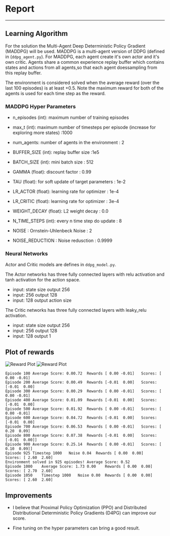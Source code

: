 # Report
---

## Learning Algorithm

For the solution the Multi-Agent Deep Deterministic Policy Gradient (MADDPG) will be used. MADDPG is a multi-agent version of DDPG (defined in (`ddpg_agent.py`). 
For MADDPG, each agent create it's own actor and it's own critic. Agents share a common experience replay buffer which contains  states and actions from all agents,so that  each agent doessampling from this replay buffer. 

The  environment is considered solved when the average reward (over the last 100 episodes) is at least +0.5. Note the maximum reward for both of the agents is used for each time step as the reward. 
### MADDPG Hyper Parameters
- n_episodes (int): maximum number of training episodes
- max_t (int): maximum number of timesteps per episode (increase for exploring more states) :1000
- num_agents: number of agents in the environment : 2

- BUFFER_SIZE (int): replay buffer size :1e5
- BATCH_SIZE (int): mini batch size : 512
- GAMMA (float): discount factor : 0.99 
- TAU (float): for soft update of target parameters : 1e-2 
- LR_ACTOR (float): learning rate for optimizer : 1e-4 
- LR_CRITIC (float): learning rate for optimizer : 3e-4 
- WEIGHT_DECAY (float): L2 weight decay  : 0.0
- N_TIME_STEPS (int): every n time step do update : 8
- NOISE : Ornstein-Uhlenbeck Noise : 2
- NOISE_REDUCTION : Noise redusction : 0.9999

### Neural Networks
Actor and Critic  models are defines in `ddpg_model.py`.

The Actor networks has  three fully connected layers with  relu activation and tanh activation for the action space. 
  - input: state size  output 256
  - input: 256  output 128
   - input: 128  output action size 

The Critic networks has  three fully connected layers with leaky_relu activation. 
  - input: state size  output 256
  - input: 256  output 128
   - input: 128  output 1

## Plot of rewards
![Reward Plot]() 
![Reward Plot]()

```
Episode 100	Average Score: 0.00.72	Rewards [ 0.00 -0.01]	Scores: [ 0.00 -0.01]
Episode 200	Average Score: 0.00.49	Rewards [-0.01  0.00]	Scores: [-0.01  0.00]
Episode 300	Average Score: 0.00.29	Rewards [ 0.00 -0.01]	Scores: [ 0.00 -0.01]
Episode 400	Average Score: 0.01.09	Rewards [-0.01  0.00]	Scores: [-0.01  0.00]
Episode 500	Average Score: 0.01.92	Rewards [ 0.00 -0.01]	Scores: [ 0.00 -0.01]
Episode 600	Average Score: 0.04.72	Rewards [-0.01  0.00]	Scores: [-0.01  0.00]
Episode 700	Average Score: 0.06.53	Rewards [ 0.00 -0.01]	Scores: [ 0.20  0.09]
Episode 800	Average Score: 0.07.38	Rewards [-0.01  0.00]	Scores: [-0.01  0.00]]
Episode 900	Average Score: 0.25.14	Rewards [ 0.00 -0.01]	Scores: [ 0.10  0.09]]
Episode 925	Timestep 1000	Noise 0.04	Rewards [ 0.00  0.00]	Scores: [ 2.60  2.60]
Environment solved in 925 episodes!	Average Score: 0.52
Episode 1000	Average Score: 1.73 0.00	Rewards [ 0.00  0.00]	Scores: [ 2.70  2.60]
Episode 1050	Timestep 1000	Noise 0.00	Rewards [ 0.00  0.00]	Scores: [ 2.60  2.60]
```

## Improvements
- I believe that Proximal Policy Optimization (PPO) and Distributed Distributional Deterministic Policy Gradients (D4PG) can improve our score.

- Fine tuning on the hyper parameters can bring a good result.


